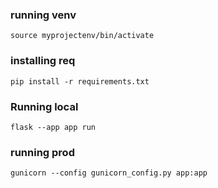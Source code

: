 ### running venv

```
source myprojectenv/bin/activate
```

### installing req

```
pip install -r requirements.txt
```

### Running local

```
flask --app app run
```

### running prod

```
gunicorn --config gunicorn_config.py app:app
```
